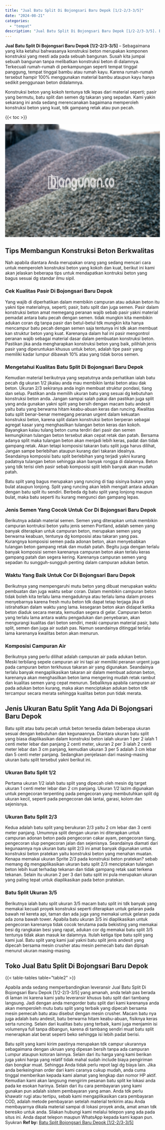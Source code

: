```yaml
---
title: "Jual Batu Split Di Bojongsari Baru Depok [1/2-2/3-3/5]"
date: "2024-08-21"
categories: 
  - "tempat"
description: "Jual Batu Split Di Bojongsari Baru Depok [1/2-2/3-3/5]. Batu split yang kami kirim pastinya merupakan tdk campur ukurannya sebagaimana dengan ukruan yang dip..."
---
```


**Jual Batu Split Di Bojongsari Baru Depok \[1/2-2/3-3/5\]** – Sebagaimana yang kita ketahui bahwasanya konstruksi beton merupakan komponen konstruksi yang mesti ada pada sebuah bangunan. Susah kita jumpai sebuah bangunan tanpa melibatkan konstruksi beton di dalamnya. Terkecuali rumah-rumah di perkampungan seperti tempat tinggal panggung, tempat tinggal bambu atau rumah kayu. Karena rumah-rumah tersebut hampir 100% menggunakan material bambu ataupun kayu hanya sedikit penggunaan beton didalamnya.

Konstruksi beton yang kokoh tentunya tdk lepas dari material seperti; pasir yang bermutu, batu split dan semen dg takaran yang sepadan. Kami yakin sekarang ini anda sedang merencanakan bagaimana memperoleh konstruksi beton yang kuat, tdk gampang retak atau pun pecah.

{{< toc >}}

![Jual Batu Split Di Bojongsari Baru Depok [1/2-2/3-3/5]](/images/jual-batu-split-15.png)

## Tips Membangun Konstruksi Beton Berkwalitas

Nah apabila diantara Anda merupakan orang yang sedang mencari cara untuk memperoleh konstruksi beton yang kokoh dan kuat, berikut ini kami akan jelaskan beberapa tips untuk mendapatkan kontruksi beton yang bagus sesuai dg standar ilmu sipil.

### Cek Kualitas Pasir Di Bojongsari Baru Depok

Yang wajib di diperhatikan dalam membikin campuran atau adukan beton itu yakni tipe materialnya, seperti; pasir, batu split dan juga semen. Pasir dalam konstruksi beton amat memegang peranan wajib sebab pasir yakni material pemadat antara batu pecah dengan semen. tidak mungkin kita membikin adukan coran dg tanpa pasir dan betul-betul tdk mungkin kita hanya mencampur batu pecah dengan semen saja tentunya ini tdk akan membuat kan struktur beton yang kuat. Karenanya dalam hal ini pasir mengontrol peranan wajib sebagai material dasar dalam pembuatan konstruksi beton. Pastikan jika anda mengharapkan konstruksi beton yang baik, pilihlah jenis pasir yang diperuntukan khusus untuk beton, adalah tipe pasir yang memiliki kadar lumpur dibawah 10% atau yang tidak boros semen.

### Mengetahui Kualitas Batu Split Di Bojongsari Baru Depok

Kemudian material berikutnya yang sepatutnya anda perhatikan ialah batu pecah dg ukuran 1/2 jikalau anda mau membikin lantai beton atau dak beton. Ukuran 2/3 sekiranya anda ingin membuat struktur pondasi, tiang dan selup. Pastikan anda memilih ukuran batu yang sesuai dg kebutuhan konstruksi beton anda. Jangan sampai salah pakai dan pastikan juga split yang anda gunakan yakni split yang bersih dengan macam batu andesit yaitu batu yang berwarna hitam keabu-abuan keras dan runcing. Kwalitas batu split benar-benar memegang peranan urgent dalam kekuatan konstruksi beton, karena split dalam konstruksi beton berperan sebagai agregat kasar yang menghasilkan tulangan beton keras dan kokoh. Bayangkan kalau tulang beton cuma terdiri dari pasir dan semen kemungkinan tulangan beton tersebut akan cepat retak dan patah. Bersama adanya split maka tulangan beton akan menjadi lebih keras, padat dan tidak gampang retak. Akan tetapi komposisi takaran batu split juga harus dilihat, Jangan sampe berlebihan ataupun kurang dari takaran idealnya. Seandainya komposisi batu split berlebihan yang terjadi yakni kurang padatnya tulangan beton sehingga akan banyak rongga di dalamnya. Beton yang tdk terisi oleh pasir sebab komposisi split lebih banyak akan mudah patah.

Batu split yang bagus merupakan yang runcing di tiap sisinya bukan yang bulat ataupun lonjong. Split yang runcing akan lebih mengait antara adukan dengan batu split itu sendiri. Berbeda dg batu split yang lonjong maupun bulat, maka batu seperti itu kurang mengunci dan gampang lepas.

### Jenis Semen Yang Cocok Untuk Cor Di Bojongsari Baru Depok

Berikutnya adalah material semen. Semen yang diterapkan untuk membikin campuran kontruksi beton yaitu jenis semen Portland, adalah semen yang banyak diterapkan untuk campuran beton, merupakan semen yang berwarna keabuan, tentunya dg komposisi atau takaran yang pas. Kurangnya komposisi semen pada adonan beton, akan menyebabkan tulangan beton gampang retak dan mudah patah. Begitu juga dengan terlalu banyak komposisi semen karenanya campuran beton akan terlalu keras gampang patah dan segera kering. Karenanya campuran semen yang sepadan itu sungguh-sungguh penting dalam campuran adukan beton.

### Waktu Yang Baik Untuk Cor Di Bojongsari Baru Depok

Berikutnya yang mempengaruhi mutu beton yang dibuat merupakan waktu pembuatan dan juga waktu sebar coran. Dalam membikin campuran beton tidak boleh kita terlalu lama mengaduknya atau terlalu lama dalam proses menyebarnya karena fresh mutu beton tdk dapat tetap terjaga jika di istirahatkan dalam waktu yang lama. kesegaran beton akan didapat ketika beton diaduk secara merata, kemudian segera di gelar. Campuran beton yang terlalu lama antara waktu pengadukan dan penyebaran, akan mengurangi kualitas dari beton sendiri, meski campuran material pasir, batu split, semen dan juga air sudah pas. Namun seandainya ditinggal terlalu lama karenanya kwalitas beton akan menurun.

### Komposisi Campuran Air

Berikutnya yang perlu dilihat adalah campuran air pada adukan beton. Meski terbilang sepele campuran air ini tapi air memiliki peranan urgent juga pada campuran beton terkhusus takaran air yang digunakan. Seandainya terlalu banyak mengaplikasikan takaran air dalam membuat adonan beton, karenanya akan menghasilkan beton lama mengering mudah retak rambut dan kualitas semen yang cepat menurun. Sebaliknya apabila campuran air pada adukan beton kurang, maka akan menciptakan adukan beton tdk tercampur secara merata sehingga kualitas beton pun tidak merata.

## Jenis Ukuran Batu Split Yang Ada Di Bojongsari Baru Depok

Batu split atau batu pecah untuk beton tersedia dalam beberapa ukuran sesuai dengan kebutuhan dan kegunaannya. Diantara ukuran batu split yang biasa diaplikasikan dalam konstruksi beton ialah ukuran 1 per 2 ialah 1 centi meter lebar dan panjang 2 centi meter, ukuran 2 per 3 ialah 2 centi meter lebar dan 3 cm panjang, kemudian ukuran 3 per 5 adalah 3 cm lebar dan 5 centi meter panjang. Sedangkan penjelasan dari masing-masing ukuran batu split tersebut yakni berikut ini.

### Ukuran Batu Split 1/2

Pertama ukuran 1/2 ialah batu split yang dipecah oleh mesin dg target ukuran 1 centi meter lebar dan 2 cm panjang. Ukuran 1/2 lazim digunakan untuk pengecoran terpenting pada pengecoran yang membutuhkan split dg ukuran kecil, seperti pada pengecoran dak lantai, garasi, kolom dan sejenisnya.

### Ukuran Batu Split 2/3

Kedua adalah batu split yang berukuran 2/3 yaitu 2 cm lebar dan 3 centi meter panjang. Umumnya split dengan ukuran ini diterapkan untuk campuran adonan beton pada pengecoran cakar ayam, pengecoran tiang, pengecoran slup pengecoran jalan dan sejenisnya. Seandainya diamati dari kegunaannya nya ukuran batu split 2/3 ini amat banyak digunakan untuk konstruksi beton pratekan yaitu konstruksi beton yang menahan muatan. Kenapa memakai ukuran Sprite 2/3 pada konstruksi beton pratekan? sebab memang dg mengaplikasikan ukuran batu split 2/3 menciptakan tulangan beton lebih kuat terhadap tekanan dan tidak gampang retak saat terkena tekanan. Selain itu ukuran 2 per 3 dari batu split ini pula merupakan ukuran yang paling tepat untuk diaplikasikan pada beton pratekan.

### Batu Split Ukuran 3/5

Berikutnya ialah batu split ukuran 3/5 macam batu split ini tdk banyak yang memakai kecuali proyek konstruksi seperti diterapkan untuk gelaran pada bawah rel kereta api, taman dan ada juga yang memakai untuk gelaran pada ada zona bawah tower. Apabila batu ukuran 3/5 ini diaplikasikan untuk pengecoran karenanya tidak cocok terutama pada bekisting yang memakai besi dg rangkaian besi yang rapat, adukan cor dg memakai batu split 3/5 tentunya tidak akan masuk ke dalamnya. Itulah ketiga tipe batu split yang kami jual. Batu split yang kami jual yakni batu split jenis andesit yang dipecah bersama mesin crusher atau mesin pemecah batu dan dipisah menurut ukuran masing-masing.

## Toko Jual Batu Split Di Bojongsari Baru Depok

{{< table-tables table="table2" >}}

Apabila anda sedang memperbandingkan leveransir Jual Batu Split Di Bojongsari Baru Depok \[1/2-2/3-3/5\] yang amanah, anda telah pas berada di laman ini karena kami yaitu leveransir khusus batu split dari tambang langsung. Jadi dengan anda mengorder batu split dari kami karenanya anda akan memperoleh mutu batu split yang terbaik yang dipecah bersama mesin pemecah batu atau disebut dengan mesin crusher. Macam batu nya juga adalah batu andesit, batu berwarna hitam keabu-abuan, fisiknya keras serta runcing. Selain dari kualitas batu yang terbaik, kami juga menjamin isi volumenya full tanpa dibangun, karena di tambang sendiri muat batu split menerapkan alat berat seperti beko sehingga isi lebih padat berisi.

Batu split yang kami kirim pastinya merupakan tdk campur ukurannya sebagaimana dengan ukruan yang dipesan bersih tanpa ada campuran Lumpur ataupun kotoran lainnya. Selain dari itu harga yang kami berikan juga yakni harga yang relatif tidak mahal sudah include biaya pengiriman dan bongkar muat. Sehingga Anda tidak perlu repot lagi dg biaya lain. Jika anda berkeinginan order dari kami caranya cukup mudah, anda cuma tinggal memberikan kepada kami alamat yang lengkap dan nomor HP aktif. Kemudian kami akan langsung mengirim pesanan batu split ke lokasi anda pada ke esokan harinya. Selain dari itu cara pembayaran yang kami gunakan pun adalah sistem pembayaran yang aman. Anda tdk perlu khawatir rugi atau tertipu, sebab kami mengaplikasikan cara pembayaran COD, adalah metode pembayaran setelah material terkirim atau Anda membayarnya dikala material sampai di lokasi proyek anda, amat aman tdk beresiko untuk anda. Silakan hubungi kami melalui telepon yang ada pada situs ini. Anda dapat telepon maupun WhatsApp kepada kami kapan pun. Syukran
**Ref by:** [Batu Split Bojongsari Baru Depok [1/2-2/3-3/5]](https://id.wikipedia.org/wiki/Batu)
